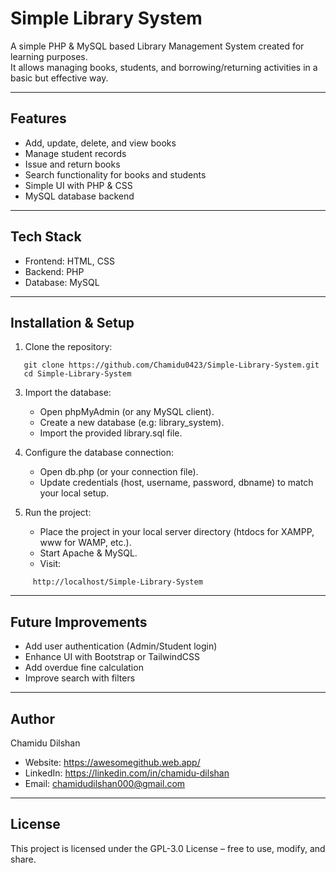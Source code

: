 # Simple Library System

A simple PHP & MySQL based Library Management System created for learning purposes.  
It allows managing books, students, and borrowing/returning activities in a basic but effective way.

---

## Features

- Add, update, delete, and view books  
- Manage student records  
- Issue and return books  
- Search functionality for books and students  
- Simple UI with PHP & CSS  
- MySQL database backend  

---

## Tech Stack

- Frontend: HTML, CSS  
- Backend: PHP  
- Database: MySQL  

---

## Installation & Setup

1. Clone the repository:
```
   git clone https://github.com/Chamidu0423/Simple-Library-System.git
   cd Simple-Library-System
```

3. Import the database:
   - Open phpMyAdmin (or any MySQL client).
   - Create a new database (e.g: library_system).
   - Import the provided library.sql file.

4. Configure the database connection:
   - Open db.php (or your connection file).
   - Update credentials (host, username, password, dbname) to match your local setup.

5. Run the project:
   - Place the project in your local server directory (htdocs for XAMPP, www for WAMP, etc.).
   - Start Apache & MySQL.
   - Visit:
```
     http://localhost/Simple-Library-System
```

---

## Future Improvements

- Add user authentication (Admin/Student login)  
- Enhance UI with Bootstrap or TailwindCSS  
- Add overdue fine calculation  
- Improve search with filters  

---

## Author

Chamidu Dilshan  
- Website: https://awesomegithub.web.app/  
- LinkedIn: https://linkedin.com/in/chamidu-dilshan  
- Email: chamidudilshan000@gmail.com  

---

## License

This project is licensed under the GPL-3.0 License – free to use, modify, and share.
